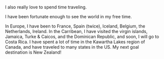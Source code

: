 I also really love to spend time traveling. 

I have been fortunate enough to see the world in my free time. 

In Europe, I have been to France, Spain (twice), Iceland, Belgium, the Netherlands, Ireland. In the Carribean, I have visited the virgin islands, Jamaica, Turke & Caicos, and the Dominican Republic, and soon, I will go to Costa Rica. I have spent a lot of time in the Kawartha Lakes region of Canada, and have traveled to many states in the US. My next goal destination is New Zealand!